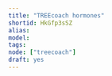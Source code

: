 ```yaml
---
title: "TREEcoach hormones"
shortid: HkGfp3sSZ
alias:
model:
tags:
node: ["treecoach"]
draft: yes
---
```

